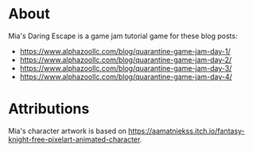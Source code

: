 
# About
Mia's Daring Escape is a game jam tutorial game for these blog posts:

- https://www.alphazoollc.com/blog/quarantine-game-jam-day-1/
- https://www.alphazoollc.com/blog/quarantine-game-jam-day-2/
- https://www.alphazoollc.com/blog/quarantine-game-jam-day-3/
- https://www.alphazoollc.com/blog/quarantine-game-jam-day-4/


# Attributions
Mia's character artwork is based on https://aamatniekss.itch.io/fantasy-knight-free-pixelart-animated-character.